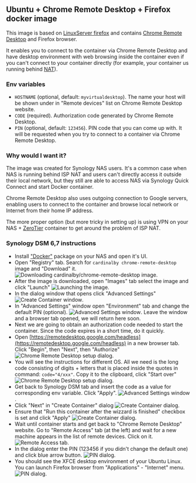 ## Ubuntu + Chrome Remote Desktop + Firefox docker image

This image is based on [LinuxServer firefox](https://github.com/linuxserver/docker-firefox) and contains [Chrome Remote Desktop](https://remotedesktop.google.com/) and  Firefox browser.

It enables you to connect to the container via Chrome Remote Desktop and have desktop environment with web browsing inside the container even if you can't connect to your container directly (for example, your container us running behind [NAT](https://en.wikipedia.org/wiki/Network_address_translation)).

### Env variables
* `HOSTNAME` (optional, default: `myvirtualdesktop`). The name your host will be shown under in "Remote devices" list on Chrome Remote Desktop website.
* `CODE` (required). Authorization code generated by Chrome Remote Desktop.
* `PIN` (optional, default: `123456`). PIN code that you can come up with. It will be requested when you try to connect to a container via Chrome Remote Desktop.

### Why would I want it?

The image was created for Synology NAS users. It's a common case when NAS is running behind ISP NAT and users can't directly access it outside their local network, but they still are able to access NAS via Synology Quick Connect and start Docker container. 

Chrome Remote Desktop also uses outgoing connection to Google servers, enabling users to connect to the container and browse local network or Internet from their home IP address.

The more proper option (but more tricky in setting up) is using VPN on your NAS + [ZeroTier](https://docs.zerotier.com/devices/synology/) container to get around the problem of ISP NAT.

### Synology DSM 6,7 instructions

* Install ["Docker"](https://www.synology.com/en-global/dsm/packages/Docker) package on your NAS and open it's UI. 
* Open "Registry" tab. Search for `cardinalby chrome-remote-desktop` image and "Download" it. ![Downloading cardinalby/chrome-remote-desktop image](./doc/2.jpg).
* After the image is downloaded, open "Images" tab select the image and click "Launch" ![Launching the image](./doc/3.jpg).
* In the dialog window that opens click "Advanced Settings" ![Create Container window](./doc/4.jpg).
* In "Advanced Settings" window open "Environment" tab and change the default PIN (optional). ![Advanced Settings window](./doc/5.jpg). Leave the window and a browser tab opened, we will return here soon.
* Next we are going to obtain an authorization code needed to start the container. Since the code expires in a short time, do it quickly.
* Open [https://remotedesktop.google.com/headless](https://remotedesktop.google.com/headless) in a new browser tab. Click "Begin", then "Next", then "Authorize"
![Chrome Remote Desktop setup dialog](./doc/6.jpg).
* You will see the instructions for different OS. All we need is the long code consisting of digits + letters that is placed inside the quotes in command: `code="4/xxx"`. Copy it to the clipboard, click "Start over" ![Chrome Remote Desktop setup dialog](./doc/7.jpg).
* Get back to Synology DSM tab and insert the code as a value for corresponding env variable. Click "Apply". ![Advanced Settings window](./doc/8.jpg).
* Click "Next" in "Create Container" dialog ![Create Container dialog](./doc/9.jpg).
* Ensure that "Run this container after the wizzard is finished" checkbox is set and click "Apply" ![Create Container dialog](./doc/10.jpg).
* Wait until container starts and get back to "Chrome Remote Desktop" website. Go to "Remote Access" tab (at the left) and wait for a new machine appears in the list of remote devices. Click on it. ![Remote Access tab](./doc/11.jpg).
* In the dialog enter the PIN (123456 if you didn't change the default one) and click blue arrow button. ![PIN dialog](./doc/12.jpg).
* You should see the XFCE desktop environment of your Ubuntu Linux. You can launch Firefox browser from "Applications" - "Internet" menu. ![PIN dialog](./doc/13.jpg).
